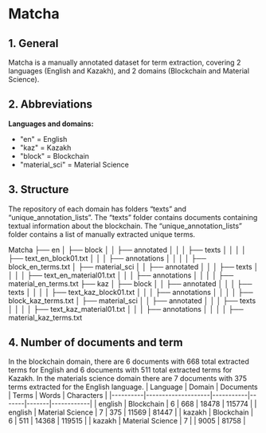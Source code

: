 # Matcha

## 1. General

Matcha is a manually annotated dataset for term extraction, covering 2 languages (English and Kazakh), and 2 domains (Blockchain and Material Science).

## 2. Abbreviations
**Languages and domains:**
* "en" = English
* "kaz" = Kazakh
* "block" = Blockchain
* "material_sci" = Material Science

## 3. Structure
The repository of each domain has folders “texts” and “unique_annotation_lists”. The “texts” folder contains documents containing textual information about the blockchain. The “unique_annotation_lists” folder contains a list of manually extracted unique terms.

Matcha
├── en
│   ├── block
│   │   ├── annotated
│   │   │   ├── texts
│   │   │   │   ├── text_en_block01.txt
│   │   │   ├── annotations
│   │   │   │   ├── block_en_terms.txt
│   ├── material_sci
│   │   ├── annotated
│   │   │   ├── texts
│   │   │   │   ├── text_en_material01.txt
│   │   │   ├── annotations
│   │   │   │   ├── material_en_terms.txt
├── kaz
│   ├── block
│   │   ├── annotated
│   │   │   ├── texts
│   │   │   │   ├── text_kaz_block01.txt
│   │   │   ├── annotations
│   │   │   │   ├── block_kaz_terms.txt
│   ├── material_sci
│   │   ├── annotated
│   │   │   ├── texts
│   │   │   │   ├── text_kaz_material01.txt
│   │   │   ├── annotations
│   │   │   │   ├── material_kaz_terms.txt



## 4. Number of documents and term
In the blockchain domain, there are 6 documents with 668 total extracted terms for English and 6 documents with 511 total extracted terms for Kazakh. In the materials science domain there are 7 documents with 375 terms extracted for the English language.
| Language | Domain            | Documents | Terms | Words | Characters |
|----------|--------------------|-----------|-------|-------|------------|
| english  | Blockchain        | 6         | 668   | 18478 | 115774     |
| english  | Material Science  | 7         | 375   | 11569 | 81447      |
| kazakh   | Blockchain        | 6         | 511   | 14368 | 119515     |
| kazakh   | Material Science  | 7         |       | 9005  | 81758      |


